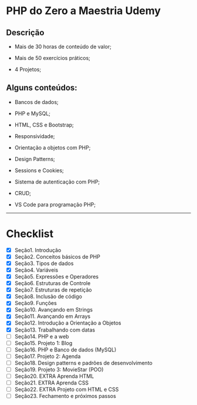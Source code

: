 # PHP do Zero a Maestria Udemy

## Descrição 

* Mais de 30 horas de conteúdo de valor;

* Mais de 50 exercícios práticos;

* 4 Projetos;


## Alguns conteúdos:

* Bancos de dados;

* PHP e MySQL;

* HTML, CSS e Bootstrap;

* Responsividade;

* Orientação a objetos com PHP;

* Design Patterns;

* Sessions e Cookies;

* Sistema de autenticação com PHP;

* CRUD;

* VS Code para programação PHP;


--- 

# Checklist

- [x] Seção1. Introdução
- [x] Seção2. Conceitos básicos de PHP
- [x] Seção3. Tipos de dados
- [x] Seção4. Variáveis
- [x] Seção5. Expressões e Operadores
- [x] Seção6. Estruturas de Controle
- [x] Seção7. Estruturas de repetição
- [x] Seção8. Inclusão de código
- [x] Seção9. Funções
- [x] Seção10. Avançando em Strings
- [x] Seção11. Avançando em Arrays
- [x] Seção12. Introdução a Orientação a Objetos
- [x] Seção13. Trabalhando com datas
- [ ] Seção14. PHP e a web
- [ ] Seção15. Projeto 1: Blog
- [ ] Seção16. PHP e Banco de dados (MySQL)
- [ ] Seção17. Projeto 2: Agenda
- [ ] Seção18. Design patterns e padrões de desenvolvimento
- [ ] Seção19. Projeto 3: MovieStar (POO)
- [ ] Seção20. EXTRA Aprenda HTML
- [ ] Seção21. EXTRA Aprenda CSS
- [ ] Seção22. EXTRA Projeto com HTML e CSS
- [ ] Seção23. Fechamento e próximos passos 
